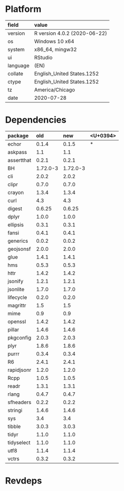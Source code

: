 # Platform

|field    |value                        |
|:--------|:----------------------------|
|version  |R version 4.0.2 (2020-06-22) |
|os       |Windows 10 x64               |
|system   |x86_64, mingw32              |
|ui       |RStudio                      |
|language |(EN)                         |
|collate  |English_United States.1252   |
|ctype    |English_United States.1252   |
|tz       |America/Chicago              |
|date     |2020-07-28                   |

# Dependencies

|package    |old      |new      |<U+0394>  |
|:----------|:--------|:--------|:--|
|echor      |0.1.4    |0.1.5    |*  |
|askpass    |1.1      |1.1      |   |
|assertthat |0.2.1    |0.2.1    |   |
|BH         |1.72.0-3 |1.72.0-3 |   |
|cli        |2.0.2    |2.0.2    |   |
|clipr      |0.7.0    |0.7.0    |   |
|crayon     |1.3.4    |1.3.4    |   |
|curl       |4.3      |4.3      |   |
|digest     |0.6.25   |0.6.25   |   |
|dplyr      |1.0.0    |1.0.0    |   |
|ellipsis   |0.3.1    |0.3.1    |   |
|fansi      |0.4.1    |0.4.1    |   |
|generics   |0.0.2    |0.0.2    |   |
|geojsonsf  |2.0.0    |2.0.0    |   |
|glue       |1.4.1    |1.4.1    |   |
|hms        |0.5.3    |0.5.3    |   |
|httr       |1.4.2    |1.4.2    |   |
|jsonify    |1.2.1    |1.2.1    |   |
|jsonlite   |1.7.0    |1.7.0    |   |
|lifecycle  |0.2.0    |0.2.0    |   |
|magrittr   |1.5      |1.5      |   |
|mime       |0.9      |0.9      |   |
|openssl    |1.4.2    |1.4.2    |   |
|pillar     |1.4.6    |1.4.6    |   |
|pkgconfig  |2.0.3    |2.0.3    |   |
|plyr       |1.8.6    |1.8.6    |   |
|purrr      |0.3.4    |0.3.4    |   |
|R6         |2.4.1    |2.4.1    |   |
|rapidjsonr |1.2.0    |1.2.0    |   |
|Rcpp       |1.0.5    |1.0.5    |   |
|readr      |1.3.1    |1.3.1    |   |
|rlang      |0.4.7    |0.4.7    |   |
|sfheaders  |0.2.2    |0.2.2    |   |
|stringi    |1.4.6    |1.4.6    |   |
|sys        |3.4      |3.4      |   |
|tibble     |3.0.3    |3.0.3    |   |
|tidyr      |1.1.0    |1.1.0    |   |
|tidyselect |1.1.0    |1.1.0    |   |
|utf8       |1.1.4    |1.1.4    |   |
|vctrs      |0.3.2    |0.3.2    |   |

# Revdeps

